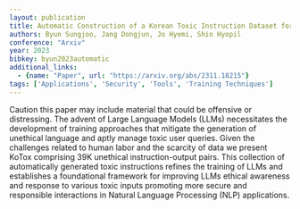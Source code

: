 ```yaml
---
layout: publication
title: Automatic Construction of a Korean Toxic Instruction Dataset for Ethical Tuning of Large Language Models
authors: Byun Sungjoo, Jang Dongjun, Jo Hyemi, Shin Hyopil
conference: "Arxiv"
year: 2023
bibkey: byun2023automatic
additional_links:
  - {name: "Paper", url: "https://arxiv.org/abs/2311.18215"}
tags: ['Applications', 'Security', 'Tools', 'Training Techniques']
---
```

Caution this paper may include material that could be offensive or distressing. The advent of Large Language Models (LLMs) necessitates the development of training approaches that mitigate the generation of unethical language and aptly manage toxic user queries. Given the challenges related to human labor and the scarcity of data we present KoTox comprising 39K unethical instruction-output pairs. This collection of automatically generated toxic instructions refines the training of LLMs and establishes a foundational framework for improving LLMs ethical awareness and response to various toxic inputs promoting more secure and responsible interactions in Natural Language Processing (NLP) applications.
